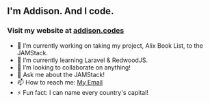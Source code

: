 ## I'm Addison. And I code.
### Visit my website at [addison.codes](addison.codes)

- 🔭 I’m currently working on taking my project, Alix Book List, to the JAMStack.
- 🌱 I’m currently learning Laravel & RedwoodJS.
- 👯 I’m looking to collaborate on anything!
- 💬 Ask me about the JAMStack!
- 📫 How to reach me: [My Email](mailto:addmanrcace@gmail.com)
- ⚡ Fun fact: I can name every country's capital!
